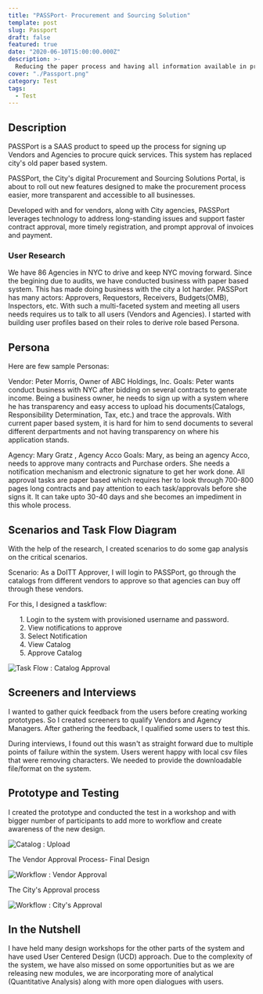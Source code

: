 ```yaml
---
title: "PASSPort- Procurement and Sourcing Solution"
template: post
slug: Passport
draft: false
featured: true
date: "2020-06-10T15:00:00.000Z"
description: >-
  Reducing the paper process and having all information available in procuremnet Portal.
cover: "./Passport.png"
category: Test
tags:
  - Test
---
```


## Description

PASSPort is a SAAS product to speed up the process for signing up Vendors and Agencies to procure quick services. This system has replaced city's old paper based system.

PASSPort, the City's digital Procurement and Sourcing Solutions Portal, is about to roll out new features designed to make the procurement process easier, more transparent and accessible to all businesses.

Developed with and for vendors, along with City agencies, PASSPort leverages technology to address long-standing issues​ and support faster contract approval, more timely registration, and prompt approval of invoices and payment.

### User Research

We have 86 Agencies in NYC to drive and keep NYC moving forward. Since the begining due to audits, we have conducted business with paper based system. This has made doing business with the city a lot harder.
PASSPort has many actors: Approvers, Requestors, Receivers, Budgets(OMB), Inspectors, etc. With such a multi-faceted system and meeting all users needs requires us to talk to all users (Vendors and Agencies).
I started with building user profiles based on their roles to derive role based Persona.

## Persona

Here are few sample Personas:

Vendor:
Peter Morris, Owner of ABC Holdings, Inc.
Goals: Peter wants conduct business with NYC after bidding on several contracts to generate income. Being a business owner, he needs to sign up with a system where he has transparency and easy access to upload his documents(Catalogs, Responsibility Determination, Tax, etc.) and trace the approvals. With current paper based system, it is hard for him to send documents to several different derpartments and not having transparency on where his application stands.

Agency:
Mary Gratz , Agency Acco
Goals: Mary, as being an agency Acco, needs to approve many contracts and Purchase orders. She needs a notification mechanism and electronic signature to get her work done. All approval tasks are paper based which requires her to look through 700-800 pages long contracts and pay attention to each task/approvals before she signs it. It can take upto 30-40 days and she becomes an impediment in this whole process.

## Scenarios and Task Flow Diagram

With the help of the research, I created scenarios to do some gap analysis on the critical scenarios.

Scenario: As a DoITT Approver, I will login to PASSPort, go through the catalogs from different vendors to approve so that agencies can buy off through these vendors.

For this, I designed a taskflow:

<ul style="list-style-type:none;">
<li> 1. Login to the system with provisioned username and password. </li>
<li> 2. View notifications to approve </li>
<li> 3. Select Notification </li>
<li> 4. View Catalog </li>
<li> 5. Approve Catalog </li>
</ul>

![Task Flow : Catalog Approval](/TF.png)

## Screeners and Interviews

I wanted to gather quick feedback from the users before creating working prototypes. So I created screeners to qualify Vendors and Agency Managers. After gathering the feedback, I qualified some users to test this.

During interviews, I found out this wasn't as straight forward due to multiple points of failure within the system. Users werent happy with local csv files that were removing characters. We needed to provide the downloadable file/format on the system.

## Prototype and Testing

I created the prototype and conducted the test in a workshop and with bigger number of participants to add more to workflow and create awareness of the new design.

![Catalog : Upload](/catalog.png)

The Vendor Approval Process- Final Design

![Workflow : Vendor Approval](/Final.png)

The City's Approval process

![Workflow : City's Approval](/Dashboard.png)

## In the Nutshell

I have held many design workshops for the other parts of the system and have used User Centered Design (UCD) approach. Due to the complexity of the system, we have also missed on some opportunities but as we are releasing new modules, we are incorporating more of analytical (Quantitative Analysis) along with more open dialogues with users.
